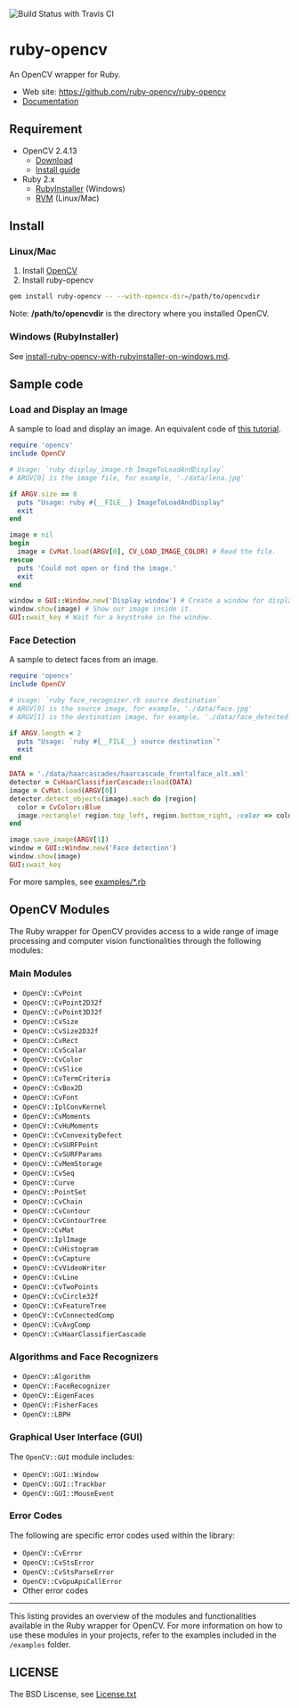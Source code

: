 ![Build Status with Travis CI](https://travis-ci.org/ruby-opencv/ruby-opencv.svg?branch=master)

# ruby-opencv

An OpenCV wrapper for Ruby.

* Web site: <https://github.com/ruby-opencv/ruby-opencv>
* [Documentation](http://www.rubydoc.info/gems/ruby-opencv/frames)

## Requirement

* OpenCV 2.4.13
  * [Download](http://sourceforge.net/projects/opencvlibrary/)
  * [Install guide](http://docs.opencv.org/doc/tutorials/introduction/table_of_content_introduction/table_of_content_introduction.html#table-of-content-introduction)
* Ruby 2.x
  * [RubyInstaller](http://rubyinstaller.org/) (Windows)
  * [RVM](https://rvm.io/) (Linux/Mac)

## Install

### Linux/Mac
1. Install [OpenCV](http://sourceforge.net/projects/opencvlibrary/files/opencv-unix/)
2. Install ruby-opencv

```bash
gem install ruby-opencv -- --with-opencv-dir=/path/to/opencvdir
```

Note: **/path/to/opencvdir** is the directory where you installed OpenCV.

### Windows (RubyInstaller)

See [install-ruby-opencv-with-rubyinstaller-on-windows.md](install-ruby-opencv-with-rubyinstaller-on-windows.md).

## Sample code

### Load and Display an Image

A sample to load and display an image. An equivalent code of [this tutorial](http://docs.opencv.org/doc/tutorials/introduction/display_image/display_image.html#display-image).

```ruby
require 'opencv'
include OpenCV

# Usage: `ruby display_image.rb ImageToLoadAndDisplay`
# ARGV[0] is the image file, for example, './data/lena.jpg'

if ARGV.size == 0
  puts "Usage: ruby #{__FILE__} ImageToLoadAndDisplay"
  exit
end

image = nil
begin
  image = CvMat.load(ARGV[0], CV_LOAD_IMAGE_COLOR) # Read the file.
rescue
  puts 'Could not open or find the image.'
  exit
end

window = GUI::Window.new('Display window') # Create a window for display.
window.show(image) # Show our image inside it.
GUI::wait_key # Wait for a keystroke in the window.
```

### Face Detection

A sample to detect faces from an image.

```ruby
require 'opencv'
include OpenCV

# Usage: `ruby face_recognizer.rb source destination`
# ARGV[0] is the source image, for example, './data/face.jpg'
# ARGV[1] is the destination image, for example, './data/face_detected.jpg'

if ARGV.length < 2
  puts "Usage: `ruby #{__FILE__} source destination`"
  exit
end

DATA = './data/haarcascades/haarcascade_frontalface_alt.xml'
detector = CvHaarClassifierCascade::load(DATA)
image = CvMat.load(ARGV[0])
detector.detect_objects(image).each do |region|
  color = CvColor::Blue
  image.rectangle! region.top_left, region.bottom_right, :color => color
end

image.save_image(ARGV[1])
window = GUI::Window.new('Face detection')
window.show(image)
GUI::wait_key
```

For more samples, see [examples/*.rb](examples)

## OpenCV Modules

The Ruby wrapper for OpenCV provides access to a wide range of image processing and computer vision functionalities through the following modules:

### Main Modules

- `OpenCV::CvPoint`
- `OpenCV::CvPoint2D32f`
- `OpenCV::CvPoint3D32f`
- `OpenCV::CvSize`
- `OpenCV::CvSize2D32f`
- `OpenCV::CvRect`
- `OpenCV::CvScalar`
- `OpenCV::CvColor`
- `OpenCV::CvSlice`
- `OpenCV::CvTermCriteria`
- `OpenCV::CvBox2D`
- `OpenCV::CvFont`
- `OpenCV::IplConvKernel`
- `OpenCV::CvMoments`
- `OpenCV::CvHuMoments`
- `OpenCV::CvConvexityDefect`
- `OpenCV::CvSURFPoint`
- `OpenCV::CvSURFParams`
- `OpenCV::CvMemStorage`
- `OpenCV::CvSeq`
- `OpenCV::Curve`
- `OpenCV::PointSet`
- `OpenCV::CvChain`
- `OpenCV::CvContour`
- `OpenCV::CvContourTree`
- `OpenCV::CvMat`
- `OpenCV::IplImage`
- `OpenCV::CvHistogram`
- `OpenCV::CvCapture`
- `OpenCV::CvVideoWriter`
- `OpenCV::CvLine`
- `OpenCV::CvTwoPoints`
- `OpenCV::CvCircle32f`
- `OpenCV::CvFeatureTree`
- `OpenCV::CvConnectedComp`
- `OpenCV::CvAvgComp`
- `OpenCV::CvHaarClassifierCascade`

### Algorithms and Face Recognizers

- `OpenCV::Algorithm`
- `OpenCV::FaceRecognizer`
- `OpenCV::EigenFaces`
- `OpenCV::FisherFaces`
- `OpenCV::LBPH`

### Graphical User Interface (GUI)

The `OpenCV::GUI` module includes:

- `OpenCV::GUI::Window`
- `OpenCV::GUI::Trackbar`
- `OpenCV::GUI::MouseEvent`

### Error Codes

The following are specific error codes used within the library:

- `OpenCV::CvError`
- `OpenCV::CvStsError`
- `OpenCV::CvStsParseError`
- `OpenCV::CvGpuApiCallError`
- Other error codes

---

This listing provides an overview of the modules and functionalities available in the Ruby wrapper for OpenCV. For more information on how to use these modules in your projects, refer to the examples included in the `/examples` folder.

## LICENSE

The BSD Liscense, see [License.txt](License.txt)
